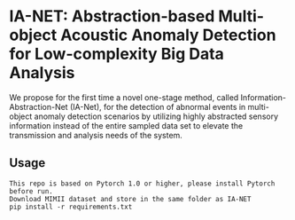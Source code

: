 # IA-NET: Abstraction-based Multi-object Acoustic Anomaly Detection for Low-complexity Big Data Analysis
We propose for the first time a novel one-stage method, called Information-Abstraction-Net (IA-Net), for the detection of abnormal events in multi-object anomaly detection scenarios by utilizing highly abstracted sensory information instead of the entire sampled data set to elevate the transmission and analysis needs of the system.

## Usage     
```
This repo is based on Pytorch 1.0 or higher, please install Pytorch before run.  
Download MIMII dataset and store in the same folder as IA-NET  
pip install -r requirements.txt
```
